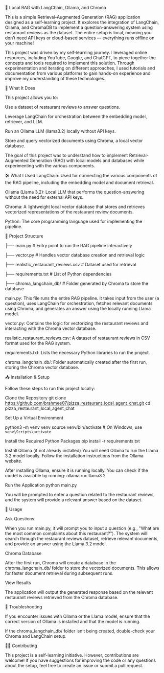 🧠 Local RAG with LangChain, Ollama, and Chroma

This is a simple Retrieval-Augmented Generation (RAG) application designed as a self-learning project. It explores the integration of LangChain, Ollama, and ChromaDB to implement a question-answering system using restaurant reviews as the dataset. The entire setup is local, meaning you don’t need API keys or cloud-based services — everything runs offline on your machine!

This project was driven by my self-learning journey. I leveraged online resources, including YouTube, Google, and ChatGPT, to piece together the concepts and tools required to implement this solution. Through experimentation and iterating on different approaches, I used tutorials and documentation from various platforms to gain hands-on experience and improve my understanding of these technologies.

🚀 What It Does

This project allows you to:

Use a dataset of restaurant reviews to answer questions.

Leverage LangChain for orchestration between the embedding model, retriever, and LLM.

Run an Ollama LLM (llama3.2) locally without API keys.

Store and query vectorized documents using Chroma, a local vector database.

The goal of this project was to understand how to implement Retrieval-Augmented Generation (RAG) with local models and databases while experimenting with the various components.


🛠️ What I Used
LangChain: Used for connecting the various components of the RAG pipeline, including the embedding model and document retrieval.

Ollama (Llama 3.2): Local LLM that performs the question-answering without the need for external API keys.

Chroma: A lightweight local vector database that stores and retrieves vectorized representations of the restaurant review documents.


Python: The core programming language used for implementing the pipeline.

📁 Project Structure

├── main.py                        # Entry point to run the RAG pipeline interactively

├── vector.py                      # Handles vector database creation and retrieval logic

├── realistic_restaurant_reviews.csv  # Dataset used for retrieval

├── requirements.txt               # List of Python dependencies

├── chroma_langchain_db/           # Folder generated by Chroma to store the database


main.py: This file runs the entire RAG pipeline. It takes input from the user (a question), uses LangChain for orchestration, fetches relevant documents using Chroma, and generates an answer using the locally running Llama model.

vector.py: Contains the logic for vectorizing the restaurant reviews and interacting with the Chroma vector database.

realistic_restaurant_reviews.csv: A dataset of restaurant reviews in CSV format used for the RAG system.

requirements.txt: Lists the necessary Python libraries to run the project.

chroma_langchain_db/: Folder automatically created after the first run, storing the Chroma vector database.

📥 Installation & Setup

Follow these steps to run this project locally:

 Clone the Repository
git clone https://github.com/brahmee07/pizza_restaurant_local_agent_chat.git
cd pizza_restaurant_local_agent_chat

 Set Up a Virtual Environment

python3 -m venv venv
source venv/bin/activate  # On Windows, use `venv\Scripts\activate`


Install the Required Python Packages
pip install -r requirements.txt

Install Ollama (if not already installed)
You will need Ollama to run the Llama 3.2 model locally. Follow the installation instructions from the Ollama website.

After installing Ollama, ensure it is running locally.
You can check if the model is available by running: ollama run llama3.2

Run the Application python main.py

You will be prompted to enter a question related to the restaurant reviews, and the system will provide a relevant answer based on the dataset.

📝 Usage

Ask Questions

When you run main.py, it will prompt you to input a question (e.g., "What are the most common complaints about this restaurant?"). The system will search through the restaurant reviews dataset, retrieve relevant documents, and provide an answer using the Llama 3.2 model.

Chroma Database

After the first run, Chroma will create a database in the chroma_langchain_db/ folder to store the vectorized documents. This allows for faster document retrieval during subsequent runs.

View Results

The application will output the generated response based on the relevant restaurant reviews retrieved from the Chroma database.

🔧 Troubleshooting

If you encounter issues with Ollama or the Llama model, ensure that the correct version of Ollama is installed and that the model is running.

If the chroma_langchain_db/ folder isn’t being created, double-check your Chroma and LangChain setup.

🧑‍💻 Contributing

This project is a self-learning initiative. However, contributions are welcome! If you have suggestions for improving the code or any questions about the setup, feel free to create an issue or submit a pull request.

